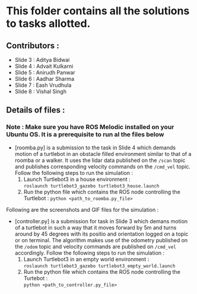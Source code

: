 # This folder contains all the solutions to tasks allotted.

## Contributors : 
* Slide 3 : Aditya Bidwai 
* Slide 4 : Advait Kulkarni 
* Slide 5 : Anirudh Panwar
* Slide 6 : Aadhar Sharma
* Slide 7 : Eash Vrudhula
* Slide 8 : Vishal Singh

## Details of files : 

### Note : Make sure you have ROS Melodic installed on your Ubuntu OS. It is a prerequisite to run al the files below

* [roomba.py] is a submission to the task in Slide 4 which demands motion of a turtlebot in an obstacle filled environment similar to that of a roomba or a walker. It uses the lidar data published on the `/scan` topic and publishes corresponding velocity commands on the `/cmd_vel` topic. Follow the following steps to run the simulation : 
  1) Launch Turtlebot3 in a house environment : </br>
  ```roslaunch turtlebot3_gazebo turtlebot3_house.launch```
    2) Run the python file which contains the ROS node controlling the Turtlebot : 
  ```python <path_to_roomba.py_file>```

Following are the screenshots and GIF files for the simulation : 


* [controller.py] is a submission for task in Slide 3 which demans motion of a turtlebot in such a way that it moves forward by 5m and turns around by 45 degrees with its positio and orientation logged on a topic or on terminal. The algorithm makes use of the odometry published on the `/odom` topic and velocity commands are published on `/cmd_vel` accordingly. Follow the following steps to run the simulation : 
  1) Launch Turtlebot3 in an empty world environment : </br>
  ```roslaunch turtlebot3_gazebo turtlebot3_empty_world.launch```
  2) Run the python file which contains the ROS node controlling the Turtebot :  </br>
  ```python <path_to_controller.py_file>```



